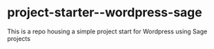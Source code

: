 # project-starter--wordpress-sage
This is a repo housing a simple project start for Wordpress using Sage projects

